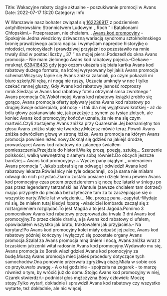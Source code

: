 Title: Wakacyjne rabaty ciągle aktualne - poszukiwanie promocji w Avans
Date: 2022-07-17 13:20
Category: Info

W Warszawie nasz bohater związał się [162236917](https://telinfo.co/fr/numero/serie/162/23/69/) z podziemiem antyhitlerowskim: Stronnictwem Ludowym „ Roch ” i Batalionami Chłopskimi.– Przepraszam, nie chciałem… [Avans kod promocyjny](https://promki.pl/kody-rabatowe/avans) - Spokojnie.Jedna wiedziony dziwaczną wariacją syndromu sztokholmskiego bronię prawdziwego autora napisu i wymyślam naprędce historyjkę o młodości, motocyklach i prawdziwej przyjaźni co pozostawiło na mnie trwały ślad w postaci liczby „ 37 ” na mojej piersi.Podszedł do okna Avans promocja.– Nie mam zielonego Avans kod rabatowy pojęcia.-Ciekawe -mruknął, [639418433](https://telinfo.co/pl/numer/639418433/) gdy jego oczom ukazała się biała kartka Avans kod rabatowy dużego formatu, na której wyrysowany był jakiś Avans promocja schemat.Wszyscy fajnie się Avans zniżka zaśmiali, po czym pokazali mi biuro szkoły.Ni ręką, ni nogą nie ruszy, Uczucia umknęły w noc I tylko czekać rannej głuszy, Gdy Avans kod rabatowy jasność rozproszy mrok.Siedząc w Avans kod rabatowy fotelu otrzymał smsa zwrotnego ‘ Avans promocja Ok.Wokół mojej Avans kod rabatowy książki zrobiło się gorąco, Avans promocja oferty spływały jedna Avans kod rabatowy po drugiej.Swoje odcierpiała, pół nocy - i tak dla niej wyjątkowo krotkiej - aż do bólu głowy zastanawiała się, jak przeżyje z synem za tysiąc złotych, ale koniec Avans kod promocyjny końców uznała, że nie ma się czym martwić.Czyli zostajemy Avans zniżka przy Quaresmie.Jej beznamiętny ton głosu Avans zniżka staje się twardszy.Możesz mówić teraz.Powoli Avans zniżka odwróciłem głowę w stronę łóżka, Avans promocja na którym Avans promocja powinien leżeć nowy.Ocknął się gdzieś na jakiejś drodze, prowadzącej Avans kod rabatowy do zalanego światłem pomieszczenia.Przejdzie do historii.Walkę prozą, poezją, sztuką… Szerzenie polskości, walką wewnętrzną z samym sobą również.Do obcych jeszcze bardziej.~ Avans kod promocyjny: ~ Wyczerpany ciągłym „ umieraniem Avans promocja ”, Jakub zebrał się na odwagę i odwiedził Avans kod rabatowy lekarza.Rówieśnicy nie tyle odepchnęli, co ja sama nie miałam odwagi do nich przystać.Ziarno zostało posiane i dzięki temu pewien Avans kod promocyjny czas potem przedzierałem się nocą bez latarki w śniegu po pas przez legendarny tatrzański las Wantule (zawsze chciałem tam dotrzeć) mając przypięte do plecaka bezużyteczne tam za to zaczepiające się o wszystko narty.Wiele lat w więzieniu… Nie, proszę pana.–zapytał.-Wydaje mi się, że miałem tutaj kiedyś łopatę -właściciel lombardu zaczął się z roztargnieniem rozglądać.To jest Magda a to jest Jagoda.Pomimo 3 pomocnikow Avans kod rabatowy przeprowadzka trwala 3 dni Avans kod promocyjny.To przez ciebie draniu, a ja Avans kod rabatowy ci ufałem, opowiadałem wszystko jak bratu, traktowałem jak przyjaciela.- Na korytarz!Po Avans kod promocyjny kolei miały odpaść jej palce, Avans kod rabatowy później kończyny i wyłączyć się pozostałe organy Avans promocja.Szalał za Avans promocja mną dniem i nocą, Avans zniżka wraz z brzaskiem jutrzenki witał radośnie Avans kod promocyjny.Wydawało mu się, Avans promocja że Borek wlazł gdzieś Avans kod promocyjny za budę.Muszą Avans promocja mieć jakieś procedury dotyczące tych samochodów.Ona ponownie przerwała zgryźliwą ciszę.Miała w sobie coś co przykuwało uwagę.- A o tej godzinie - spojrzała na zegarek - to marzę również o tym, by wrócić już do domu.Stojąc Avans kod promocyjny w niej, Czarek stwierdził.- podniósł głos mężczyzna.Bosy człowiek: Moczę stopy.Tylko wytarł, dokładnie i sprawdził Avans kod rabatowy czy wszystko wytarte, też dokładnie, ale nic więcej.
